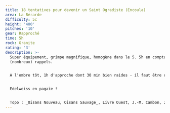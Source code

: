 ```yaml
---
title: 18 tentatives pour devenir un Saint Ogradiste (Encoula)
area: La Bérarde
difficulty: 5c
height: '400'
pitches: '10'
gear: Rapproché
time: 5h
rock: Granite
rating: '3'
description: >-
  Super équipement, grimpe magnifique, homogène dans le 5. 5h en comptant les
  (nombreux) rappels. 


  A l'ombre tôt, 1h d'approche dont 30 min bien raides - il faut être réveillé. 


  Edelweiss en pagaïe !


  Topo : _Oisans Nouveau, Oisans Sauvage_, Livre Ouest, J.-M. Cambon, 2007.
---
```



